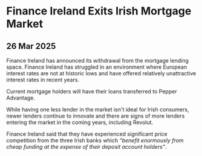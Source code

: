 # Finance Ireland Exits Irish Mortgage Market

## 26 Mar 2025

Finance Ireland has announced its withdrawal from the mortgage lending space. Finance Ireland has struggled in an environment where European interest rates are not at historic lows and have offered relatively unattractive interest rates in recent years. 

Current mortgage holders will have their loans transferred to Pepper Advantage.

While having one less lender in the market isn't ideal for Irish consumers, newer lenders continue to innovate and there are signs of more lenders entering the market in the coming years, including Revolut.

Finance Ireland said that they have experienced significant price competition from the three Irish banks which _“benefit enormously from cheap funding at the expense of their deposit account holders”_.
